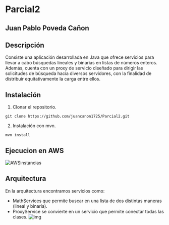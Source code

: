 # Parcial2

## Juan Pablo Poveda Cañon

## Descripción

Consiste una aplicación desarrollada en Java que ofrece servicios para llevar a cabo búsquedas lineales y binarias en listas de números enteros. Además, cuenta con un proxy de servicio diseñado para dirigir las solicitudes de búsqueda hacia diversos servidores, con la finalidad de distribuir equitativamente la carga entre ellos.

## Instalación

1. Clonar el repositorio.
   
`git clone https://github.com/juancanon1725/Parcial2.git`

2. Instalación con mvn.

`mvn install`

## Ejecucion en AWS

![AWSinstancias](https://github.com/juancanon1725/Parcial2/assets/98672541/3c61a4ec-4573-406f-bc8c-fe411c559dd2)


## Arquitectura

En la arquitectura encontramos servicios como:
- MathServices que permite buscar en una lista de dos distintas maneras (lineal y binaria).
- ProxyService se convierte en un servicio que permite conectar todas las clases.
![img](https://github.com/juancanon1725/Parcial2/assets/98672541/804eb05b-8f48-4219-9ec9-1747e191d0c7)

